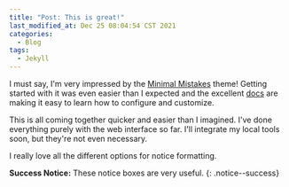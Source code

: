 ```yaml
---
title: "Post: This is great!"
last_modified_at: Dec 25 08:04:54 CST 2021
categories:
  - Blog
tags:
  - Jekyll
---
```


I must say, I'm very impressed by the [Minimal Mistakes](https://mmistakes.github.io/minimal-mistakes/) theme! Getting started with it was even easier than I expected and the excellent [docs](https://mmistakes.github.io/minimal-mistakes/docs/quick-start-guide/) are making it easy to learn how to configure and customize.

This is all coming together quicker and easier than I imagined. I've done everything purely with the web interface so far. I'll integrate my local tools soon, but they're not even necessary.

I really love all the different options for notice formatting.

**Success Notice:** These notice boxes are very useful.
{: .notice--success}

